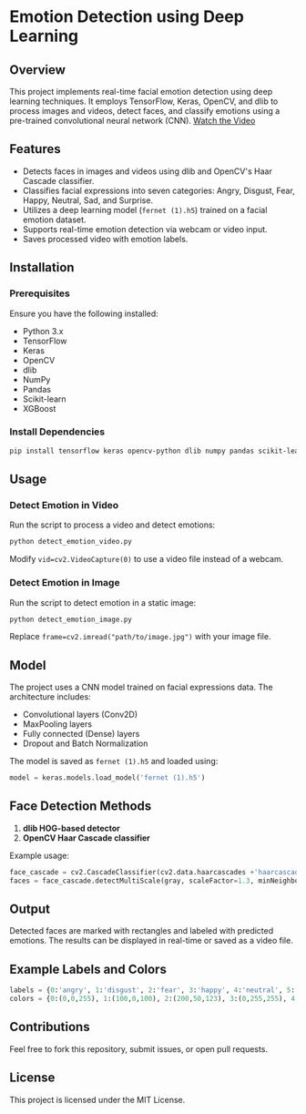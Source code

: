 # Emotion Detection using Deep Learning

## Overview
This project implements real-time facial emotion detection using deep learning techniques. It employs TensorFlow, Keras, OpenCV, and dlib to process images and videos, detect faces, and classify emotions using a pre-trained convolutional neural network (CNN).
[Watch the Video](emotion3.mp4)
## Features
- Detects faces in images and videos using dlib and OpenCV's Haar Cascade classifier.
- Classifies facial expressions into seven categories: Angry, Disgust, Fear, Happy, Neutral, Sad, and Surprise.
- Utilizes a deep learning model (`fernet (1).h5`) trained on a facial emotion dataset.
- Supports real-time emotion detection via webcam or video input.
- Saves processed video with emotion labels.

## Installation
### Prerequisites
Ensure you have the following installed:
- Python 3.x
- TensorFlow
- Keras
- OpenCV
- dlib
- NumPy
- Pandas
- Scikit-learn
- XGBoost

### Install Dependencies
```bash
pip install tensorflow keras opencv-python dlib numpy pandas scikit-learn xgboost seaborn matplotlib
```

## Usage
### Detect Emotion in Video
Run the script to process a video and detect emotions:
```bash
python detect_emotion_video.py
```
Modify `vid=cv2.VideoCapture(0)` to use a video file instead of a webcam.

### Detect Emotion in Image
Run the script to detect emotion in a static image:
```bash
python detect_emotion_image.py
```
Replace `frame=cv2.imread("path/to/image.jpg")` with your image file.

## Model
The project uses a CNN model trained on facial expressions data. The architecture includes:
- Convolutional layers (Conv2D)
- MaxPooling layers
- Fully connected (Dense) layers
- Dropout and Batch Normalization

The model is saved as `fernet (1).h5` and loaded using:
```python
model = keras.models.load_model('fernet (1).h5')
```

## Face Detection Methods
1. **dlib HOG-based detector**
2. **OpenCV Haar Cascade classifier**

Example usage:
```python
face_cascade = cv2.CascadeClassifier(cv2.data.haarcascades +'haarcascade_frontalface_default.xml')
faces = face_cascade.detectMultiScale(gray, scaleFactor=1.3, minNeighbors=5)
```

## Output
Detected faces are marked with rectangles and labeled with predicted emotions. The results can be displayed in real-time or saved as a video file.

## Example Labels and Colors
```python
labels = {0:'angry', 1:'disgust', 2:'fear', 3:'happy', 4:'neutral', 5:'sad', 6:'surprise'}
colors = {0:(0,0,255), 1:(100,0,100), 2:(200,50,123), 3:(0,255,255), 4:(0,255,0), 5:(255,255,0), 6:(255,0,0)}
```

## Contributions
Feel free to fork this repository, submit issues, or open pull requests.

## License
This project is licensed under the MIT License.

